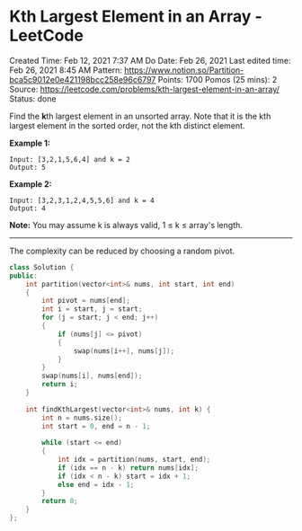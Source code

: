 # Kth Largest Element in an Array - LeetCode

Created Time: Feb 12, 2021 7:37 AM
Do Date: Feb 26, 2021
Last edited time: Feb 26, 2021 8:45 AM
Pattern: https://www.notion.so/Partition-bca5c9012e0e421198bcc258e96c6797
Points: 1700
Pomos (25 mins): 2
Source: https://leetcode.com/problems/kth-largest-element-in-an-array/
Status: done

Find the **k**th largest element in an unsorted array. Note that it is the kth largest element in the sorted order, not the kth distinct element.

**Example 1:**

```
Input: [3,2,1,5,6,4] and k = 2
Output: 5
```

**Example 2:**

```
Input: [3,2,3,1,2,4,5,5,6] and k = 4
Output: 4
```

**Note:** 
 You may assume k is always valid, 1 ≤ k ≤ array's length.

---

The complexity can be reduced by choosing a random pivot. 

```cpp
class Solution {
public:
    int partition(vector<int>& nums, int start, int end)
    {
        int pivot = nums[end]; 
        int i = start, j = start; 
        for (j = start; j < end; j++)
        {
            if (nums[j] <= pivot)
            {
                swap(nums[i++], nums[j]); 
            }
        }
        swap(nums[i], nums[end]); 
        return i; 
    }
    
    int findKthLargest(vector<int>& nums, int k) {
        int n = nums.size(); 
        int start = 0, end = n - 1; 
        
        while (start <= end)
        {
            int idx = partition(nums, start, end); 
            if (idx == n - k) return nums[idx];
            if (idx < n - k) start = idx + 1; 
            else end = idx - 1; 
        }
        return 0;
    }
};
```